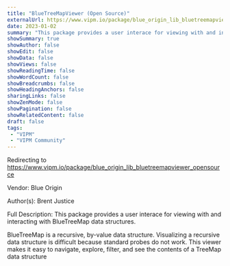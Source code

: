 ```yaml
---
title: "BlueTreeMapViewer (Open Source)"
externalUrl: https://www.vipm.io/package/blue_origin_lib_bluetreemapviewer_opensource
date: 2023-01-02
summary: "This package provides a user interace for viewing with and interacting with BlueTreeMap data structures."
showSummary: true
showAuthor: false
showEdit: false
showData: false
showViews: false
showReadingTime: false
showWordCount: false
showBreadcrumbs: false
showHeadingAnchors: false
sharingLinks: false
showZenMode: false
showPagination: false
showRelatedContent: false
draft: false
tags:
 - "VIPM"
 - "VIPM Community"
---
```


Redirecting to https://www.vipm.io/package/blue_origin_lib_bluetreemapviewer_opensource

Vendor: Blue Origin

Author(s): Brent Justice
 
Full Description:
This package provides a user interace for viewing with and interacting with BlueTreeMap data structures.

BlueTreeMap is a recursive, by-value data structure.  Visualizing a recursive data structure is difficult because standard probes do not work.  This viewer makes it easy to navigate, explore, filter, and see the contents of a TreeMap data structure